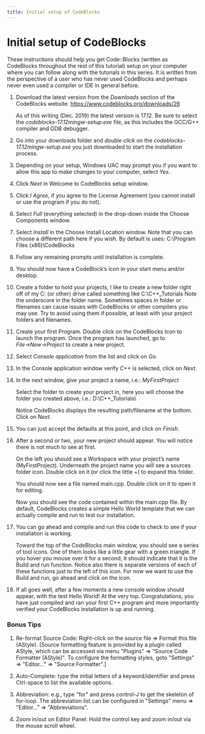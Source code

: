 ```yaml
---
title: Initial setup of CodeBlocks
---
```


# Initial setup of CodeBlocks


These instructions should help you get Code::Blocks (written as CodeBlocks throughout the rest of this tutorial)
setup on your computer where you can follow along with the tutorials in this series. It is written from the perspective
of a user who has never used CodeBlocks and perhaps never even used a compiler or IDE in general before.



1. Download the latest version from the *Downloads* section of the CodeBlocks website. https://www.codeblocks.org/downloads/26

   As of this writing (Dec. 2019) the latest version is 17.12.
   Be sure to select the *codeblocks-17.12mingw-setup.exe* file, as this includes the GCC/G++ compiler and GDB debugger.

2. Go into your downloads folder and *double click* on the *codeblocks-17.12mingw-setup.exe* you just downloaded to start the installation process.

3. Depending on your setup, Windows UAC may prompt you if you want to allow this app to make changes to your computer, select *Yes*.

4. Click *Next* in Welcome to CodeBlocks setup window.

5. Click *I Agree*, if you agree to the License Agreement (you cannot install or use the program if you do not).

6. Select *Full* (everything selected) in the drop-down inside the Choose Components window.

7. Select *Install* in the Choose Install Location window. Note that you can choose a different path here if you wish. By default is uses: C:\Program Files (x86)\CodeBlocks

8. Follow any remaining prompts until installation is complete.

9. You should now have a CodeBlock’s icon in your start menu and/or desktop.

10. Create a folder to hold your projects, I like to create a new folder right off of my C: (or other) drive called something like C:\C++\_Tutorials
    Note the underscore in the folder name. Sometimes spaces in folder or filenames can cause issues with CodeBlocks or other compilers you may use. Try to avoid using them if possible, at least with your project folders and filenames.

11. Create your first Program. Double click on the CodeBlocks Icon to launch the program. Once the program has launched, go to *File→New→Project* to create a new project.

12. Select *Console application* from the list and click on *Go*.

13. In the Console application window verify *C++* is selected, click on *Next*.

14. In the next window, give your project a name, i.e.: *MyFirstProject*

    Select the folder to create your project in, here you will choose the folder you created above, i.e.: D:\C++\_Tutorials\

    Notice CodeBlocks displays the resulting path/filename at the bottom. Click on *Next*.

15. You can just accept the defaults at this point, and click on *Finish*.

16. After a second or two, your new project should appear. You will notice there is not much to see at first.

    On the left you should see a Workspace with your project’s name (MyFirstProject). Underneath the project name you will see a sources folder icon. Double click on it (or click the little +) to expand this folder.

    You should now see a file named main.cpp. Double click on it to open it for editing.

    Now you should see the code contained within the main.cpp file. By default, CodeBlocks creates a simple Hello World template that we can actually compile and run to test our installation.

17. You can go ahead and compile and run this code to check to see if your installation is working.

    Toward the top of the CodeBlocks main window, you should see a series of tool icons. One of them looks like a little gear with a green triangle. If you hover you mouse over it for a second, it should indicate that it is the Build and run function. Notice also there is separate versions of each of these functions just to the left of this icon. For now we want to use the Build and run, go ahead and click on the icon.

18. If all goes well, after a few moments a new console window should appear, with the test Hello World! At the very top. Congratulations, you have just compiled and ran your first C++ program and more importantly verified your  CodeBlocks installation is up and running.



### Bonus Tips  


1. Re-format Source Code: Right-click on the source file ⇒ Format this file (AStyle). [Source formatting feature is provided by a plugin called AStyle, which can be accessed via menu "Plugins" ⇒ "Source Code Formatter (AStyle)".
To configure the formatting styles, goto "Settings" ⇒ "Editor..." ⇒ "Source Formatter".]

2. Auto-Complete: type the initial letters of a keyword/identifier and press Ctrl-space to list the available options.

3. Abbreviation: e.g., type "for" and press control-J to get the skeleton of for-loop. The abbreviation list can be configured in "Settings" menu ⇒ "Editor..." ⇒ "Abbreviations".

4. Zoom in/out on Editor Panel:
Hold the control key and zoom in/out via the mouse scroll wheel.
